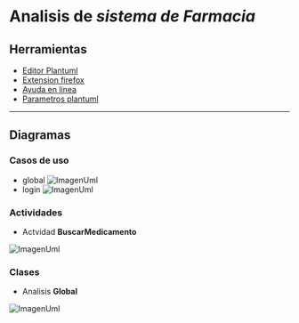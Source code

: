 # Analisis de *sistema de Farmacia*
## Herramientas
- [Editor Plantuml](https://sujoyu.github.io/plantuml-previewer/)
- [Extension firefox](https://addons.mozilla.org/en-US/firefox/addon/plantuml-visualizer/)
- [Ayuda en linea](https://plantuml.com/sitemap-language-specification) 
- [Parametros plantuml](https://plantuml-documentation.readthedocs.io/en/latest/formatting/all-skin-params.html)
___
## Diagramas
### Casos de uso
- global
![ImagenUml](http://www.plantuml.com/plantuml/proxy?cache=no&src=https://raw.github.com/vonbeitthia/FarmaciaUML/main/diagramas/USCglobal.plantuml)
- login
![ImagenUml](http://www.plantuml.com/plantuml/proxy?cache=no&src=https://raw.github.com/vonbeitthia/FarmaciaUML/main/diagramas/USClogin.plantuml)

### Actividades
- Actvidad **BuscarMedicamento**

![ImagenUml](http://www.plantuml.com/plantuml/proxy?cache=no&src=https://raw.github.com/vonbeitthia/FarmaciaUML/main/diagramas/ACbuscarMedicamento.plantuml)

### Clases
- Analisis **Global**

![ImagenUml](http://www.plantuml.com/plantuml/proxy?cache=no&src=https://raw.github.com/vonbeitthia/FarmaciaUML/main/diagramas/Clases1.plantuml)